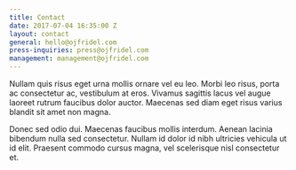 ```yaml
---
title: Contact
date: 2017-07-04 16:35:00 Z
layout: contact
general: hello@ojfridel.com
press-inquiries: press@ojfridel.com
management: management@ojfridel.com
---
```


Nullam quis risus eget urna mollis ornare vel eu leo. Morbi leo risus, porta ac consectetur ac, vestibulum at eros. Vivamus sagittis lacus vel augue laoreet rutrum faucibus dolor auctor. Maecenas sed diam eget risus varius blandit sit amet non magna.

Donec sed odio dui. Maecenas faucibus mollis interdum. Aenean lacinia bibendum nulla sed consectetur. Nullam id dolor id nibh ultricies vehicula ut id elit. Praesent commodo cursus magna, vel scelerisque nisl consectetur et.